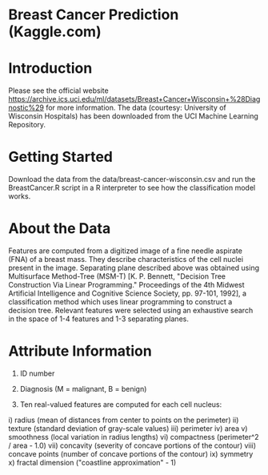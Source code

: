 # Breast Cancer Prediction (Kaggle.com)

# Introduction
Please see the official website https://archive.ics.uci.edu/ml/datasets/Breast+Cancer+Wisconsin+%28Diagnostic%29 for more information. The data (courtesy: University of Wisconsin Hospitals) has been downloaded from the UCI Machine Learning Repository.

# Getting Started
Download the data from the data/breast-cancer-wisconsin.csv and run the BreastCancer.R script in a R interpreter to see how the classification model works.

# About the Data
Features are computed from a digitized image of a fine needle aspirate (FNA) of a breast mass. They describe characteristics of the cell nuclei present in the image.
Separating plane described above was obtained using Multisurface Method-Tree (MSM-T) [K. P. Bennett, "Decision Tree Construction Via Linear Programming." Proceedings of the 4th Midwest Artificial Intelligence and Cognitive Science Society, pp. 97-101, 1992], a classification method which uses linear programming to construct a decision tree. Relevant features were selected using an exhaustive search in the space of 1-4 features and 1-3 separating planes. 

# Attribute Information
1) ID number 
2) Diagnosis (M = malignant, B = benign) 

3) Ten real-valued features are computed for each cell nucleus: 

  i) radius (mean of distances from center to points on the perimeter) 
  ii) texture (standard deviation of gray-scale values) 
  iii) perimeter 
  iv) area 
  v) smoothness (local variation in radius lengths) 
  vi) compactness (perimeter^2 / area - 1.0) 
  vii) concavity (severity of concave portions of the contour) 
  viii) concave points (number of concave portions of the contour) 
  ix) symmetry 
  x) fractal dimension ("coastline approximation" - 1)

